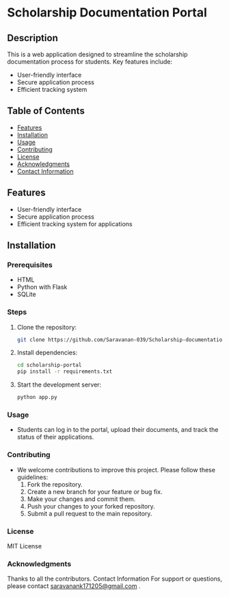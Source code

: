 # Scholarship Documentation Portal

## Description
This is a web application designed to streamline the scholarship documentation process for students. Key features include:
- User-friendly interface
- Secure application process
- Efficient tracking system
  
## Table of Contents
- [Features](#features)
- [Installation](#installation)
- [Usage](#usage)
- [Contributing](#contributing)
- [License](#license)
- [Acknowledgments](#acknowledgments)
- [Contact Information](#contact-information)

## Features
- User-friendly interface
- Secure application process
- Efficient tracking system for applications

## Installation

### Prerequisites
- HTML
- Python with Flask
- SQLite

### Steps
1. Clone the repository:
   ```bash
   git clone https://github.com/Saravanan-039/Scholarship-documentation-portal
   ```
2. Install dependencies:
    ```bash
   cd scholarship-portal
   pip install -r requirements.txt
    ```
3. Start the development server:
    ```bash
   python app.py
     ```
### Usage
- Students can log in to the portal, upload their documents, and track the status of their applications.

### Contributing
- We welcome contributions to improve this project. Please follow these guidelines:
   1. Fork the repository.
   2. Create a new branch for your feature or bug fix.
   3. Make your changes and commit them.
   4. Push your changes to your forked repository.
   5. Submit a pull request to the main repository.

### License
MIT License

### Acknowledgments
Thanks to all the contributors.
Contact Information
For support or questions, please contact saravanank171205@gmail.com .
